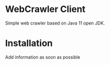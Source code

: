 # WebCrawler Client
Simple web crawler based on Java 11 open JDK.

# Installation
Add information as soon as possible